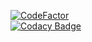 [![CodeFactor](https://www.codefactor.io/repository/github/experimentsbyfilefighter/qfowler/badge)](https://www.codefactor.io/repository/github/experimentsbyfilefighter/qfowler)  
[![Codacy Badge](https://app.codacy.com/project/badge/Grade/ea2cdcd4ccd040d081b2a615219e7834)](https://www.codacy.com/gh/ExperimentsByFileFighter/qFowler/dashboard?utm_source=github.com&amp;utm_medium=referral&amp;utm_content=ExperimentsByFileFighter/qFowler&amp;utm_campaign=Badge_Grade)
